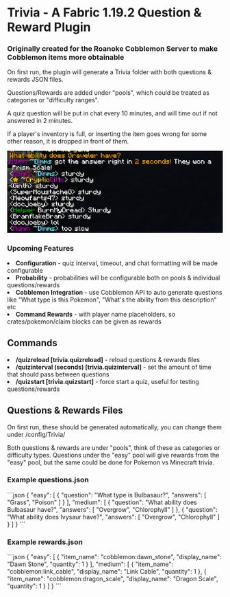 <h1>Trivia - A Fabric 1.19.2 Question & Reward Plugin</h1>

<h3>Originally created for the Roanoke Cobblemon Server to make Cobblemon items more obtainable</h2>

On first run, the plugin will generate a Trivia folder with both questions & rewards JSON files.

Questions/Rewards are added under "pools", which could be treated as categories or "difficulty ranges".

A quiz question will be put in chat every 10 minutes, and will time out if not answered in 2 minutes.

If a player's inventory is full, or inserting the item goes wrong for some other reason, it is dropped in front of them.

![img.png](img.png)

<h3>Upcoming Features</h3>

<li><b>Configuration</b> - quiz interval, timeout, and chat formatting will be made configurable</li>
<li><b>Probability</b> - probabilities will be configurable both on pools & individual questions/rewards</li>
<li><b>Cobblemon Integration</b> - use Cobblemon API to auto generate questions like "What type is this Pokemon", "What's the ability from this description" etc</li>
<li><b>Command Rewards</b> - with player name placeholders, so crates/pokemon/claim blocks can be given as rewards</li>

<h2>Commands</h2>
<li><b>/quizreload [trivia.quizreload]</b> - reload questions & rewards files</li>
<li><b>/quizinterval (seconds) [trivia.quizinterval]</b> - set the amount of time that should pass between questions</li>
<li><b>/quizstart [trivia.quizstart]</b> - force start a quiz, useful for testing questions/rewards</li>

<h2>Questions & Rewards Files</h2>

On first run, these should be generated automatically, you can change them under /config/Trivia/

Both questions & rewards are under "pools", think of these as categories or difficulty types. Questions under the "easy" pool will give rewards from the "easy" pool, but the same could be done for Pokemon vs Minecraft trivia.

<h3>Example questions.json</h3>
```json
{
  "easy": [
    {
      "question": "What type is Bulbasaur?",
      "answers": [
        "Grass",
        "Poison"
      ]
    }
  ],
  "medium": [
    {
      "question": "What ability does Bulbasaur have?",
      "answers": [
        "Overgrow",
        "Chlorophyll"
      ]
    },
    {
      "question": "What ability does Ivysaur have?",
      "answers": [
        "Overgrow",
        "Chlorophyll"
      ]
    }
  ]
}
```

<h3>Example rewards.json</h3>
```json
{
  "easy": [
    {
      "item_name": "cobblemon:dawn_stone",
      "display_name": "Dawn Stone",
      "quantity": 1
    }
  ],
  "medium": [
    {
      "item_name": "cobblemon:link_cable",
      "display_name": "Link Cable",
      "quantity": 1
    },
    {
      "item_name": "cobblemon:dragon_scale",
      "display_name": "Dragon Scale",
      "quantity": 1
    }
  ]
}
```